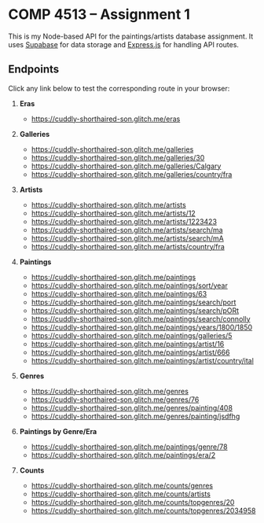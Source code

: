 # COMP 4513 – Assignment 1

This is my Node-based API for the paintings/artists database assignment. It uses [Supabase](https://supabase.com/) for data storage and [Express.js](https://expressjs.com/) for handling API routes.

## Endpoints

Click any link below to test the corresponding route in your browser:

1. **Eras**
   - https://cuddly-shorthaired-son.glitch.me/eras

2. **Galleries**
   - https://cuddly-shorthaired-son.glitch.me/galleries
   - https://cuddly-shorthaired-son.glitch.me/galleries/30
   - https://cuddly-shorthaired-son.glitch.me/galleries/Calgary
   - https://cuddly-shorthaired-son.glitch.me/galleries/country/fra

3. **Artists**
   - https://cuddly-shorthaired-son.glitch.me/artists
   - https://cuddly-shorthaired-son.glitch.me/artists/12
   - https://cuddly-shorthaired-son.glitch.me/artists/1223423
   - https://cuddly-shorthaired-son.glitch.me/artists/search/ma
   - https://cuddly-shorthaired-son.glitch.me/artists/search/mA
   - https://cuddly-shorthaired-son.glitch.me/artists/country/fra

4. **Paintings**
   - https://cuddly-shorthaired-son.glitch.me/paintings
   - https://cuddly-shorthaired-son.glitch.me/paintings/sort/year
   - https://cuddly-shorthaired-son.glitch.me/paintings/63
   - https://cuddly-shorthaired-son.glitch.me/paintings/search/port
   - https://cuddly-shorthaired-son.glitch.me/paintings/search/pORt
   - https://cuddly-shorthaired-son.glitch.me/paintings/search/connolly
   - https://cuddly-shorthaired-son.glitch.me/paintings/years/1800/1850
   - https://cuddly-shorthaired-son.glitch.me/paintings/galleries/5
   - https://cuddly-shorthaired-son.glitch.me/paintings/artist/16
   - https://cuddly-shorthaired-son.glitch.me/paintings/artist/666
   - https://cuddly-shorthaired-son.glitch.me/paintings/artist/country/ital

5. **Genres**
   - https://cuddly-shorthaired-son.glitch.me/genres
   - https://cuddly-shorthaired-son.glitch.me/genres/76
   - https://cuddly-shorthaired-son.glitch.me/genres/painting/408
   - https://cuddly-shorthaired-son.glitch.me/genres/painting/jsdfhg

6. **Paintings by Genre/Era**
   - https://cuddly-shorthaired-son.glitch.me/paintings/genre/78
   - https://cuddly-shorthaired-son.glitch.me/paintings/era/2

7. **Counts**
   - https://cuddly-shorthaired-son.glitch.me/counts/genres
   - https://cuddly-shorthaired-son.glitch.me/counts/artists
   - https://cuddly-shorthaired-son.glitch.me/counts/topgenres/20
   - https://cuddly-shorthaired-son.glitch.me/counts/topgenres/2034958

